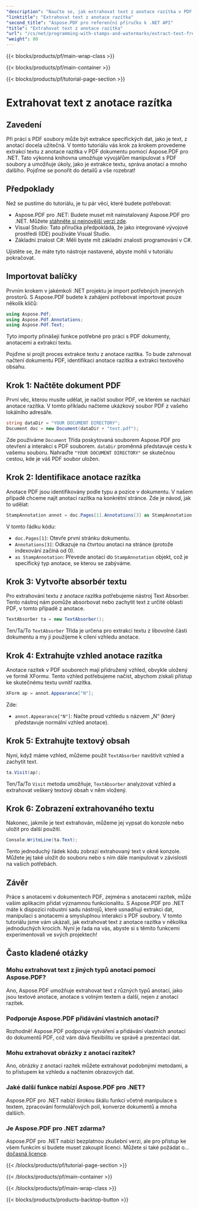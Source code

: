 ```yaml
---
"description": "Naučte se, jak extrahovat text z anotace razítka v PDF pomocí Aspose.PDF pro .NET v tomto podrobném tutoriálu s podrobným příkladem kódu."
"linktitle": "Extrahovat text z anotace razítka"
"second_title": "Aspose.PDF pro referenční příručku k .NET API"
"title": "Extrahovat text z anotace razítka"
"url": "/cs/net/programming-with-stamps-and-watermarks/extract-text-from-stamp-annotation/"
"weight": 80
---
```


{{< blocks/products/pf/main-wrap-class >}}

{{< blocks/products/pf/main-container >}}

{{< blocks/products/pf/tutorial-page-section >}}

# Extrahovat text z anotace razítka

## Zavedení

Při práci s PDF soubory může být extrakce specifických dat, jako je text, z anotací docela užitečná. V tomto tutoriálu vás krok za krokem provedeme extrakcí textu z anotace razítka v PDF dokumentu pomocí Aspose.PDF pro .NET. Tato výkonná knihovna umožňuje vývojářům manipulovat s PDF soubory a umožňuje úkoly, jako je extrakce textu, správa anotací a mnoho dalšího. Pojďme se ponořit do detailů a vše rozebrat!

## Předpoklady

Než se pustíme do tutoriálu, je tu pár věcí, které budete potřebovat:

- Aspose.PDF pro .NET: Budete muset mít nainstalovaný Aspose.PDF pro .NET. Můžete [stáhněte si nejnovější verzi zde](https://releases.aspose.com/pdf/net/).
- Visual Studio: Tato příručka předpokládá, že jako integrované vývojové prostředí (IDE) používáte Visual Studio.
- Základní znalost C#: Měli byste mít základní znalosti programování v C#.

Ujistěte se, že máte tyto nástroje nastavené, abyste mohli v tutoriálu pokračovat.

## Importovat balíčky

Prvním krokem v jakémkoli .NET projektu je import potřebných jmenných prostorů. S Aspose.PDF budete k zahájení potřebovat importovat pouze několik klíčů:

```csharp
using Aspose.Pdf;
using Aspose.Pdf.Annotations;
using Aspose.Pdf.Text;
```

Tyto importy přinášejí funkce potřebné pro práci s PDF dokumenty, anotacemi a extrakcí textu.

Pojďme si projít proces extrakce textu z anotace razítka. To bude zahrnovat načtení dokumentu PDF, identifikaci anotace razítka a extrakci textového obsahu.

## Krok 1: Načtěte dokument PDF

První věc, kterou musíte udělat, je načíst soubor PDF, ve kterém se nachází anotace razítka. V tomto příkladu načteme ukázkový soubor PDF z vašeho lokálního adresáře.

```csharp
string dataDir = "YOUR DOCUMENT DIRECTORY";
Document doc = new Document(dataDir + "test.pdf");
```

Zde používáme `Document` Třída poskytovaná souborem Aspose.PDF pro otevření a interakci s PDF souborem. `dataDir` proměnná představuje cestu k vašemu souboru. Nahraďte `"YOUR DOCUMENT DIRECTORY"` se skutečnou cestou, kde je váš PDF soubor uložen.

## Krok 2: Identifikace anotace razítka

Anotace PDF jsou identifikovány podle typu a pozice v dokumentu. V našem případě chceme najít anotaci razítka na konkrétní stránce. Zde je návod, jak to udělat:

```csharp
StampAnnotation annot = doc.Pages[1].Annotations[3] as StampAnnotation;
```

V tomto řádku kódu:
- `doc.Pages[1]`: Otevře první stránku dokumentu.
- `Annotations[3]`: Odkazuje na čtvrtou anotaci na stránce (protože indexování začíná od 0).
- `as StampAnnotation`: Převede anotaci do `StampAnnotation` objekt, což je specifický typ anotace, se kterou se zabýváme.

## Krok 3: Vytvořte absorbér textu

Pro extrahování textu z anotace razítka potřebujeme nástroj Text Absorber. Tento nástroj nám pomůže absorbovat nebo zachytit text z určité oblasti PDF, v tomto případě z anotace.

```csharp
TextAbsorber ta = new TextAbsorber();
```

Ten/Ta/To `TextAbsorber` Třída je určena pro extrakci textu z libovolné části dokumentu a my ji použijeme k cílení vzhledu anotace.

## Krok 4: Extrahujte vzhled anotace razítka

Anotace razítek v PDF souborech mají přidružený vzhled, obvykle uložený ve formě XFormu. Tento vzhled potřebujeme načíst, abychom získali přístup ke skutečnému textu uvnitř razítka.

```csharp
XForm ap = annot.Appearance["N"];
```

Zde:
- `annot.Appearance["N"]`: Načte proud vzhledu s názvem „N“ (který představuje normální vzhled anotace).

## Krok 5: Extrahujte textový obsah

Nyní, když máme vzhled, můžeme použít `TextAbsorber` navštívit vzhled a zachytit text.

```csharp
ta.Visit(ap);
```

Ten/Ta/To `Visit` metoda umožňuje, `TextAbsorber` analyzovat vzhled a extrahovat veškerý textový obsah v něm vložený.

## Krok 6: Zobrazení extrahovaného textu

Nakonec, jakmile je text extrahován, můžeme jej vypsat do konzole nebo uložit pro další použití.

```csharp
Console.WriteLine(ta.Text);
```

Tento jednoduchý řádek kódu zobrazí extrahovaný text v okně konzole. Můžete jej také uložit do souboru nebo s ním dále manipulovat v závislosti na vašich potřebách.

## Závěr

Práce s anotacemi v dokumentech PDF, zejména s anotacemi razítek, může vašim aplikacím přidat významnou funkcionalitu. S Aspose.PDF pro .NET máte k dispozici robustní sadu nástrojů, které usnadňují extrakci dat, manipulaci s anotacemi a smysluplnou interakci s PDF soubory. V tomto tutoriálu jsme vám ukázali, jak extrahovat text z anotace razítka v několika jednoduchých krocích. Nyní je řada na vás, abyste si s těmito funkcemi experimentovali ve svých projektech!

## Často kladené otázky

### Mohu extrahovat text z jiných typů anotací pomocí Aspose.PDF?  
Ano, Aspose.PDF umožňuje extrahovat text z různých typů anotací, jako jsou textové anotace, anotace s volným textem a další, nejen z anotací razítek.

### Podporuje Aspose.PDF přidávání vlastních anotací?  
Rozhodně! Aspose.PDF podporuje vytváření a přidávání vlastních anotací do dokumentů PDF, což vám dává flexibilitu ve správě a prezentaci dat.

### Mohu extrahovat obrázky z anotací razítek?  
Ano, obrázky z anotací razítek můžete extrahovat podobnými metodami, a to přístupem ke vzhledu a načtením obrazových dat.

### Jaké další funkce nabízí Aspose.PDF pro .NET?  
Aspose.PDF pro .NET nabízí širokou škálu funkcí včetně manipulace s textem, zpracování formulářových polí, konverze dokumentů a mnoha dalších.

### Je Aspose.PDF pro .NET zdarma?  
Aspose.PDF pro .NET nabízí bezplatnou zkušební verzi, ale pro přístup ke všem funkcím si budete muset zakoupit licenci. Můžete si také požádat o… [dočasná licence](https://purchase.aspose.com/temporary-license/).

{{< /blocks/products/pf/tutorial-page-section >}}

{{< /blocks/products/pf/main-container >}}

{{< /blocks/products/pf/main-wrap-class >}}

{{< blocks/products/products-backtop-button >}}